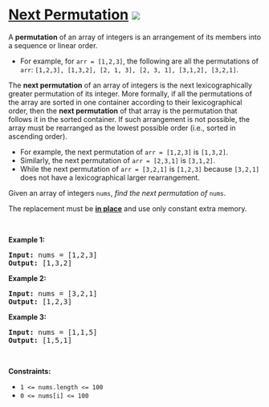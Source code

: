 
# [Next Permutation](https://leetcode.com/problems/next-permutation) ![](https://img.shields.io/badge/Medium-orange)

<p>A <strong>permutation</strong> of an array of integers is an arrangement of its members into a sequence or linear order.</p>

<ul>
	<li>For example, for <code>arr = [1,2,3]</code>, the following are all the permutations of <code>arr</code>: <code>[1,2,3], [1,3,2], [2, 1, 3], [2, 3, 1], [3,1,2], [3,2,1]</code>.</li>
</ul>

<p>The <strong>next permutation</strong> of an array of integers is the next lexicographically greater permutation of its integer. More formally, if all the permutations of the array are sorted in one container according to their lexicographical order, then the <strong>next permutation</strong> of that array is the permutation that follows it in the sorted container. If such arrangement is not possible, the array must be rearranged as the lowest possible order (i.e., sorted in ascending order).</p>

<ul>
	<li>For example, the next permutation of <code>arr = [1,2,3]</code> is <code>[1,3,2]</code>.</li>
	<li>Similarly, the next permutation of <code>arr = [2,3,1]</code> is <code>[3,1,2]</code>.</li>
	<li>While the next permutation of <code>arr = [3,2,1]</code> is <code>[1,2,3]</code> because <code>[3,2,1]</code> does not have a lexicographical larger rearrangement.</li>
</ul>

<p>Given an array of integers <code>nums</code>, <em>find the next permutation of</em> <code>nums</code>.</p>

<p>The replacement must be <strong><a href="http://en.wikipedia.org/wiki/In-place_algorithm" target="_blank">in place</a></strong> and use only constant extra memory.</p>

<p>&nbsp;</p>
<p><strong class="example">Example 1:</strong></p>

<pre>
<strong>Input:</strong> nums = [1,2,3]
<strong>Output:</strong> [1,3,2]
</pre>

<p><strong class="example">Example 2:</strong></p>

<pre>
<strong>Input:</strong> nums = [3,2,1]
<strong>Output:</strong> [1,2,3]
</pre>

<p><strong class="example">Example 3:</strong></p>

<pre>
<strong>Input:</strong> nums = [1,1,5]
<strong>Output:</strong> [1,5,1]
</pre>

<p>&nbsp;</p>
<p><strong>Constraints:</strong></p>

<ul>
	<li><code>1 &lt;= nums.length &lt;= 100</code></li>
	<li><code>0 &lt;= nums[i] &lt;= 100</code></li>
</ul>

        
